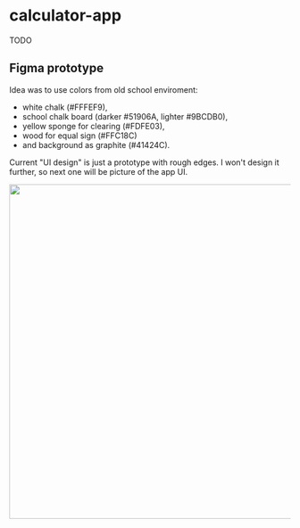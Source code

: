 # calculator-app

TODO

## Figma prototype

Idea was to use colors from old school enviroment:
- white chalk (#FFFEF9),
- school chalk board (darker #51906A, lighter #9BCDB0),
- yellow sponge for clearing (#FDFE03),
- wood for equal sign (#FFC18C)
- and background as graphite (#41424C).

Current "UI design" is just a prototype with rough edges. I won't design it further, so next one will be picture of the app UI.

<img src=https://github.com/user-attachments/assets/3b0e595a-16a9-4cf9-b609-cce52002084e style="width: 600px;">
